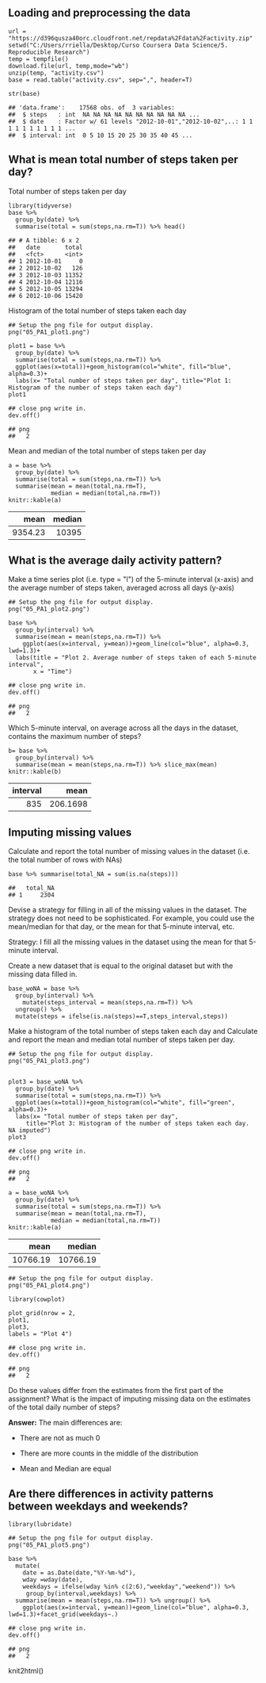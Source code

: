 Loading and preprocessing the data
----------------------------------

    url = "https://d396qusza40orc.cloudfront.net/repdata%2Fdata%2Factivity.zip"
    setwd("C:/Users/rriella/Desktop/Curso Coursera Data Science/5. Reproducible Research")
    temp = tempfile()
    download.file(url, temp,mode="wb")
    unzip(temp, "activity.csv")
    base = read.table("activity.csv", sep=",", header=T)

    str(base)

    ## 'data.frame':    17568 obs. of  3 variables:
    ##  $ steps   : int  NA NA NA NA NA NA NA NA NA NA ...
    ##  $ date    : Factor w/ 61 levels "2012-10-01","2012-10-02",..: 1 1 1 1 1 1 1 1 1 1 ...
    ##  $ interval: int  0 5 10 15 20 25 30 35 40 45 ...

What is mean total number of steps taken per day?
-------------------------------------------------

Total number of steps taken per day

    library(tidyverse)
    base %>% 
      group_by(date) %>% 
      summarise(total = sum(steps,na.rm=T)) %>% head()

    ## # A tibble: 6 x 2
    ##   date       total
    ##   <fct>      <int>
    ## 1 2012-10-01     0
    ## 2 2012-10-02   126
    ## 3 2012-10-03 11352
    ## 4 2012-10-04 12116
    ## 5 2012-10-05 13294
    ## 6 2012-10-06 15420

Histogram of the total number of steps taken each day

    ## Setup the png file for output display.
    png("05_PA1_plot1.png")

    plot1 = base %>% 
      group_by(date) %>% 
      summarise(total = sum(steps,na.rm=T)) %>% 
      ggplot(aes(x=total))+geom_histogram(col="white", fill="blue", alpha=0.3)+
      labs(x= "Total number of steps taken per day", title="Plot 1: Histogram of the number of steps taken each day")
    plot1

    ## close png write in.
    dev.off()

    ## png 
    ##   2

Mean and median of the total number of steps taken per day

    a = base %>% 
      group_by(date) %>% 
      summarise(total = sum(steps,na.rm=T)) %>% 
      summarise(mean = mean(total,na.rm=T),
                median = median(total,na.rm=T))
    knitr::kable(a)

<table>
<thead>
<tr class="header">
<th align="right">mean</th>
<th align="right">median</th>
</tr>
</thead>
<tbody>
<tr class="odd">
<td align="right">9354.23</td>
<td align="right">10395</td>
</tr>
</tbody>
</table>

What is the average daily activity pattern?
-------------------------------------------

Make a time series plot (i.e. type = "l") of the 5-minute interval
(x-axis) and the average number of steps taken, averaged across all days
(y-axis)

    ## Setup the png file for output display.
    png("05_PA1_plot2.png")

    base %>% 
      group_by(interval) %>% 
      summarise(mean = mean(steps,na.rm=T)) %>% 
        ggplot(aes(x=interval, y=mean))+geom_line(col="blue", alpha=0.3, lwd=1.3)+
      labs(title = "Plot 2. Average number of steps taken of each 5-minute interval",
           x = "Time")

    ## close png write in.
    dev.off()

    ## png 
    ##   2

Which 5-minute interval, on average across all the days in the dataset,
contains the maximum number of steps?

    b= base %>% 
      group_by(interval) %>% 
      summarise(mean = mean(steps,na.rm=T)) %>% slice_max(mean)
    knitr::kable(b)

<table>
<thead>
<tr class="header">
<th align="right">interval</th>
<th align="right">mean</th>
</tr>
</thead>
<tbody>
<tr class="odd">
<td align="right">835</td>
<td align="right">206.1698</td>
</tr>
</tbody>
</table>

Imputing missing values
-----------------------

Calculate and report the total number of missing values in the dataset
(i.e. the total number of rows with NAs)

    base %>% summarise(total_NA = sum(is.na(steps)))

    ##   total_NA
    ## 1     2304

Devise a strategy for filling in all of the missing values in the
dataset. The strategy does not need to be sophisticated. For example,
you could use the mean/median for that day, or the mean for that
5-minute interval, etc.

Strategy: I fill all the missing values in the dataset using the mean
for that 5-minute interval.

Create a new dataset that is equal to the original dataset but with the
missing data filled in.

    base_woNA = base %>% 
      group_by(interval) %>% 
        mutate(steps_interval = mean(steps,na.rm=T)) %>% 
      ungroup() %>% 
      mutate(steps = ifelse(is.na(steps)==T,steps_interval,steps))

Make a histogram of the total number of steps taken each day and
Calculate and report the mean and median total number of steps taken per
day.

    ## Setup the png file for output display.
    png("05_PA1_plot3.png")


    plot3 = base_woNA %>% 
      group_by(date) %>% 
      summarise(total = sum(steps,na.rm=T)) %>% 
      ggplot(aes(x=total))+geom_histogram(col="white", fill="green", alpha=0.3)+
      labs(x= "Total number of steps taken per day", 
         title="Plot 3: Histogram of the number of steps taken each day. NA imputed")
    plot3

    ## close png write in.
    dev.off()

    ## png 
    ##   2

    a = base_woNA %>% 
      group_by(date) %>% 
      summarise(total = sum(steps,na.rm=T)) %>% 
      summarise(mean = mean(total,na.rm=T),
                median = median(total,na.rm=T))
    knitr::kable(a)

<table>
<thead>
<tr class="header">
<th align="right">mean</th>
<th align="right">median</th>
</tr>
</thead>
<tbody>
<tr class="odd">
<td align="right">10766.19</td>
<td align="right">10766.19</td>
</tr>
</tbody>
</table>

    ## Setup the png file for output display.
    png("05_PA1_plot4.png")

    library(cowplot)

    plot_grid(nrow = 2, 
    plot1,
    plot3,
    labels = "Plot 4")

    ## close png write in.
    dev.off()

    ## png 
    ##   2

Do these values differ from the estimates from the first part of the
assignment? What is the impact of imputing missing data on the estimates
of the total daily number of steps?

**Answer:** The main differences are:

-   There are not as much 0

-   There are more counts in the middle of the distribution

-   Mean and Median are equal

Are there differences in activity patterns between weekdays and weekends?
-------------------------------------------------------------------------

    library(lubridate)

    ## Setup the png file for output display.
    png("05_PA1_plot5.png")

    base %>% 
      mutate(
        date = as.Date(date,"%Y-%m-%d"),
        wday =wday(date),
        weekdays = ifelse(wday %in% c(2:6),"weekday","weekend")) %>% 
         group_by(interval,weekdays) %>% 
      summarise(mean = mean(steps,na.rm=T)) %>% ungroup() %>% 
        ggplot(aes(x=interval, y=mean))+geom_line(col="blue", alpha=0.3, lwd=1.3)+facet_grid(weekdays~.)

    ## close png write in.
    dev.off()

    ## png 
    ##   2

knit2html()

